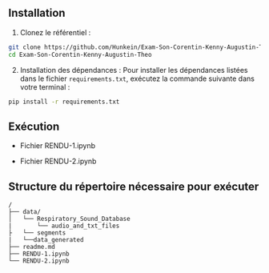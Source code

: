 ## Installation

1. Clonez le référentiel :
 ```bash
 git clone https://github.com/Hunkein/Exam-Son-Corentin-Kenny-Augustin-Theo.git
 cd Exam-Son-Corentin-Kenny-Augustin-Theo
 ```
 

2. Installation des dépendances : Pour installer les dépendances listées dans le fichier `requirements.txt`, exécutez la commande suivante dans votre terminal :

 ```bash
 pip install -r requirements.txt
 ```


## Exécution

* Fichier RENDU-1.ipynb

* Fichier RENDU-2.ipynb

## Structure du répertoire nécessaire pour exécuter

```
/
├── data/
│   └── Respiratory_Sound_Database
|       └── audio_and_txt_files
├   └── segments
|   └──data_generated
├── readme.md
├── RENDU-1.ipynb
└── RENDU-2.ipynb
